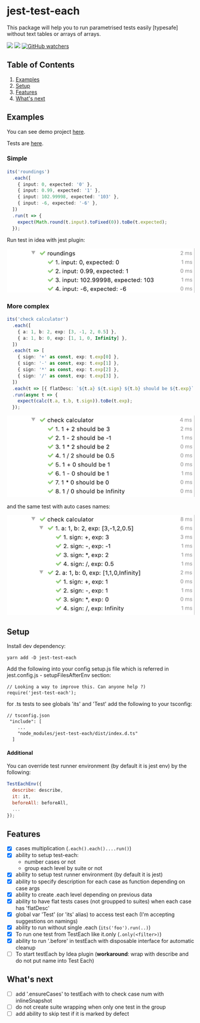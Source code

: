 # jest-test-each

This package will help you to run parametrised tests easily [typesafe] without text tables or arrays of arrays.

![](https://img.shields.io/badge/License-MIT-yellow.svg)
![](https://img.shields.io/badge/PRs-welcome-brightgreen.svg?style=flat-square)
[![GitHub watchers](https://img.shields.io/github/watchers/mmisty/jest-test-each.svg?style=social)](https://github.com/mmisty/jest-test-each/watchers)

## Table of Contents

1. [Examples](#examples)
2. [Setup](#setup)
3. [Features](#features)
4. [What's next](#whats-next)

## Examples

You can see demo project [here](https://github.com/mmisty/jest-test-each/blob/main/tests/example).

Tests are [here](https://github.com/mmisty/jest-test-each/blob/main/tests/example/src).

### Simple

```typescript
its('roundings')
  .each([
    { input: 0, expected: '0' },
    { input: 0.99, expected: '1' },
    { input: 102.99998, expected: '103' },
    { input: -6, expected: '-6' },
  ])
  .run(t => {
    expect(Math.round(t.input).toFixed(0)).toBe(t.expected);
  });
```

Run test in idea with jest plugin:

![](https://github.com/mmisty/jest-test-each/blob/main/package/docs/roundings.png)

### More complex

```typescript
its('check calculator')
  .each([
    { a: 1, b: 2, exp: [3, -1, 2, 0.5] },
    { a: 1, b: 0, exp: [1, 1, 0, Infinity] },
  ])
  .each(t => [
    { sign: '+' as const, exp: t.exp[0] },
    { sign: '-' as const, exp: t.exp[1] },
    { sign: '*' as const, exp: t.exp[2] },
    { sign: '/' as const, exp: t.exp[3] },
  ])
  .each(t => [{ flatDesc: `${t.a} ${t.sign} ${t.b} should be ${t.exp}` }])
  .run(async t => {
    expect(calc(t.a, t.b, t.sign)).toBe(t.exp);
  });
```

![](https://github.com/mmisty/jest-test-each/blob/main/package/docs/calc.png)

and the same test with auto cases names:

![](https://github.com/mmisty/jest-test-each/blob/main/package/docs/calc2.png)

## Setup

Install dev dependency:

```
yarn add -D jest-test-each
```

Add the following into your config setup.js file which is referred in jest.config.js - setupFilesAfterEnv section:

```
// Looking a way to improve this. Can anyone help ?)
require('jest-test-each');
```

for .ts tests to see globals 'its' and 'Test' add the following to your tsconfig:

```
// tsconfig.json
 "include": [
    ...
    "node_modules/jest-test-each/dist/index.d.ts"
  ]
```

#### Additional

You can override test runner environment (by default it is jest env) by the following:

```javascript
TestEachEnv({
  describe: describe,
  it: it,
  beforeAll: beforeAll,
  ...
});
```

## Features

- [x] cases multiplication (`.each().each()....run()`)
- [x] ability to setup test-each:
  - number cases or not
  - group each level by suite or not
- [x] ability to setup test runner environment (by default it is jest)
- [x] ability to specify description for each case as function depending on case args
- [x] ability to create .each level depending on previous data
- [x] ability to have flat tests cases (not groupped to suites) when each case has 'flatDesc'
- [x] global var 'Test' (or 'its' alias) to access test each (I'm accepting suggestions on namings)
- [x] ability to run without single .each (`its('foo').run(..)`)
- [x] To run one test from TestEach like it.only (`.only(<filter>)`)
- [x] ability to run '.before' in testEach with disposable interface for automatic cleanup
- [ ] To start testEach by Idea plugin (**workaround**: wrap with describe and do not put name into Test Each)

## What's next

- [ ] add '.ensureCases' to testEach with to check case num with inlineSnapshot
- [ ] do not create suite wrapping when only one test in the group
- [ ] add ability to skip test if it is marked by defect
